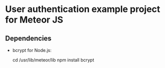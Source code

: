 # User authentication example project for Meteor JS

## Dependencies

- bcrypt for Node.js:

	cd /usr/lib/meteor/lib
	npm install bcrypt